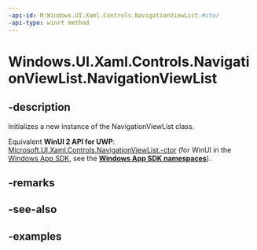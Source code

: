 ```yaml
---
-api-id: M:Windows.UI.Xaml.Controls.NavigationViewList.#ctor
-api-type: winrt method
---
```


<!-- Method syntax.
public NavigationViewList.NavigationViewList()
-->

# Windows.UI.Xaml.Controls.NavigationViewList.NavigationViewList

## -description

Initializes a new instance of the NavigationViewList class.

Equivalent **WinUI 2 API for UWP**: [Microsoft.UI.Xaml.Controls.NavigationViewList.-ctor](/windows/winui/api/microsoft.ui.xaml.controls.navigationviewlist.-ctor) (for WinUI in the [Windows App SDK](/windows/apps/windows-app-sdk/), see the **[Windows App SDK namespaces](/windows/windows-app-sdk/api/winrt/)**).

## -remarks

## -see-also

## -examples

